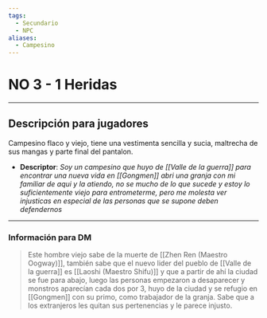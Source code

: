 ```yaml
---
tags:
  - Secundario
  - NPC
aliases:
  - Campesino
---
```

# NO 3 - 1 Heridas
___
## Descripción para jugadores
Campesino flaco y viejo, tiene una vestimenta sencilla y sucia, maltrecha de sus mangas y parte final del pantalon. 

- **Descriptor**: *Soy un campesino que huyo de [[Valle de la guerra]] para encontrar una nueva vida en [[Gongmen]] abri una granja con mi familiar de aqui y la atiendo, no se mucho de lo que sucede y estoy lo suficientemente viejo para entrometerme, pero me molesta ver injusticas en especial de las personas que se supone deben defendernos*

___
### Información para DM
>Este hombre viejo sabe de la muerte de [[Zhen Ren (Maestro Oogway)]], también sabe que el nuevo lider del pueblo de [[Valle de la guerra]] es [[Laoshi (Maestro Shifu)]] y que a partir de ahí la ciudad se fue para abajo, luego las personas empezaron a desaparecer y monstros aparecían cada dos por 3, huyo de la ciudad y se refugio en [[Gongmen]] con su primo, como trabajador de la granja.
> Sabe que a los extranjeros les quitan sus pertenencias y le parece injusto. 
